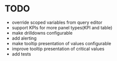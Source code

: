 # TODO

* override scoped variables from query editor
* support KPIs for more panel types(KPI and table)
* make drilldowns configurable
* add alerting
* make tooltip presentation of values configurable
* improve tooltip presentation of critical values
* add tests
